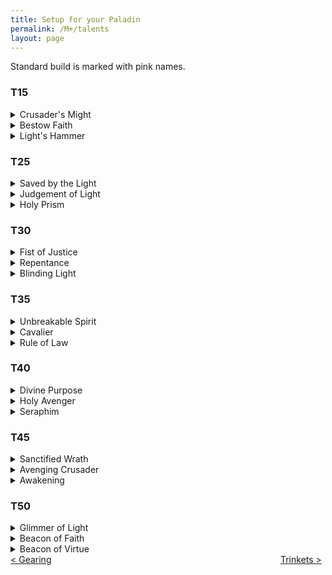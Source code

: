 ```yaml
---
title: Setup for your Paladin
permalink: /M+/talents
layout: page
---
```


Standard build is marked with pink names.

### T15

<div class="row">
  <div class="column">
    <a href="https://www.wowhead.com/spell=196926/crusaders-might" class="unselected_talent" data-wh-icon-size="medium" data-wowhead="spell=196926"></a>
  </div>
  <div class="column">
    <a href="https://www.wowhead.com/spell=223306/bestow-faith" class="unselected_talent" data-wh-icon-size="medium" data-wowhead="spell=223306"></a>
  </div>
  <div class="column">
    <a href="https://www.wowhead.com/spell=114158/lights-hammer" data-wh-icon-size="medium" data-wowhead="spell=114158"></a>
  </div>
</div>

<details>
  <summary>Crusader's Might</summary>
  This talent loses value for Venthyr Holy Paladin, since we're not using Glimmer of Light or Shock Barrier in mythic+. That being said, this is still a very competitive talent pick and should definitely be played for explosive weeks.
</details>
<details>
  <summary>Bestow Faith</summary>
  I would personally not recommend playing this ever, but there is scenarios where it could be useful, for example in Sanguine Depths on first or third boss where you can pre cast Bestow Faith before the mechanic happens and gain 1 holy power for free. This being said the healing throughput is not a huge difference and Light's Hammer will contribute more healing in the relevant windows.
</details>
<details>
  <summary>Light's Hammer</summary>
  This should be your go to talent as Venthyr in every dungeon. This will provide you with a solid amount of damage on a one minute cooldown.
</details>


### T25

<div class="row">
  <div class="column">
    <a href="https://www.wowhead.com/spell=157047/saved-by-the-light" class="unselected_talent" data-wh-icon-size="medium" data-wowhead="spell=157047"></a>
  </div>
  <div class="column">
    <a href="https://www.wowhead.com/spell=183778/judgment-of-light" data-wh-icon-size="medium" data-wowhead="spell=183778"></a>
  </div>
  <div class="column">
    <a href="https://www.wowhead.com/spell=114165/holy-prism" class="unselected_talent" data-wh-icon-size="medium" data-wowhead="spell=114165"></a>
  </div>
</div>

<details>
  <summary>Saved by the Light</summary>
  This talent should only be played if you're using Beacon of Virtue because of the synergy, it will provide all your 4 Beacon targets with a solid absorb when they fall below 30% health.
</details>
<details>
  <summary>Judgement of Light</summary>
  This is your best talent pick for any covenant, because its a very efficient healing source since you're using Judgement as much as possible in mythic+.
</details>
<details>
  <summary>Holy Prism</summary>
  This talent is very mana inefficient and costs you a GCD every 20 seconds for very minor damage difference and should generally never be played except for on explosive weeks.
</details>


### T30

<div class="row">
  <div class="column">
    <a href="https://www.wowhead.com/spell=234299/fist-of-justice" class="unselected_talent" data-wh-icon-size="medium" data-wowhead="spell=234299"></a>
  </div>
  <div class="column">
    <a href="https://www.wowhead.com/spell=20066/repentance" class="unselected_talent" data-wh-icon-size="medium" data-wowhead="spell=20066"></a>
  </div>
  <div class="column">
    <a href="https://www.wowhead.com/spell=115750/blinding-light" data-wh-icon-size="medium" data-wowhead="spell=115750"></a>
  </div>
</div>

<details>
  <summary>Fist of Justice</summary>
  This should almost never be played in m+ because having a AoE disorient will generally be more useful in most scenarios.
</details>
<details>
  <summary>Repentance</summary>
  This talent should only be used to CC the mages on second boss Necrotic Wake so your group can ignore playing them completely.
</details>
<details>
  <summary>Blinding Light</summary>
  This should be your default pick in keys. You can use this to mass interrupt uninterruptible casts like Bucking Rampage in Mists of Tirna Scithe or interrupt the Curse of Obliteration in Halls of Atonement. I would suggest you to take a look at [Dungeons](/M+/dungeons) for more important trash mechanics to use this ability on.
</details>


### T35

<div class="row">
  <div class="column">
    <a href="https://www.wowhead.com/spell=114154/unbreakable-spirit" data-wh-icon-size="medium" data-wowhead="spell=114154"></a>
  </div>
  <div class="column">
    <a href="https://www.wowhead.com/spell=230332/cavalier" class="unselected_talent" data-wh-icon-size="medium" data-wowhead="spell=230332"></a>
  </div>
  <div class="column">
    <a href="https://www.wowhead.com/spell=214202/rule-of-law" class="unselected_talent" data-wh-icon-size="medium" data-wowhead="spell=214202"></a>
  </div>
</div>

<details>
  <summary>Unbreakable Spirit</summary>
  This talent is a absolute must in keys, it will provide you with a 30% cooldown reduction on Divine Shield, Lay on Hands and Divine Protection.
</details>
<details>
  <summary>Cavalier</summary>
  Don't play this.
</details>
<details>
  <summary>Rule of Law</summary>
  This talent should never be played even if you are playing with a full range comp, Rule of Law won't be comparable to Unbreakable Spirit. Rule of Law does also not work with any of your Blessings.
</details>


### T40

<div class="row">
  <div class="column">
    <a href="https://www.wowhead.com/spell=223817/divine-purpose" class="unselected_talent" data-wh-icon-size="medium" data-wowhead="spell=223817"></a>
  </div>
  <div class="column">
    <a href="https://www.wowhead.com/spell=105809/holy-avenger" data-wh-icon-size="medium" data-wowhead="spell=105809"></a>
  </div>
  <div class="column">
    <a href="https://www.wowhead.com/spell=152262/seraphim" class="unselected_talent" data-wh-icon-size="medium" data-wowhead="spell=152262"></a>
  </div>
</div>

<details>
  <summary>Divine Purpose</summary>
  This talent synergises very well with Awakening but since Divine Purpose is rng this loses quite abit of value for Venthyr in keys because you never want your throughput to be rng dependent.
</details>
<details>
  <summary>Holy Avenger</summary>
  This will not only provide you with a strong healing cooldown to force proc wings in between your Ashen Hallows, but also a strong AoE damage cooldown if you're not in need of extra throughput. This should always be your default pick as venthyr in keys.
</details>
<details>
  <summary>Seraphim</summary>
  As Venthyr this talent has close to zero synergy and should never be played in any relevant content for a few reasons, 1) it does not synergise at all with Awakening which means you are decreasing your Avenging Wrath uptime, 2) 25% of the talent goes to waste since it provides you with Mastery which does not contribute any damage for Holy Paladins, 3) it doesn't line up with Avenging Wrath at all after the first usage, 4) it cost you one GCD and 3 holy power for minor single target damage gain. That being said, for Kyrian this should 100% be played in mythic+ because it synergises very well with Mikanikos Divine Toll CDR on AoE.
</details>


### T45

<div class="row">
  <div class="column">
    <a href="https://www.wowhead.com/spell=53376/sanctified-wrath" class="unselected_talent" data-wh-icon-size="medium" data-wowhead="spell=53376"></a>
  </div>
  <div class="column">
    <a href="https://www.wowhead.com/spell=216331/avenging-crusader" class="unselected_talent" data-wh-icon-size="medium" data-wowhead="spell=216331"></a>
  </div>
  <div class="column">
    <a href="https://www.wowhead.com/spell=248033/awakening" data-wh-icon-size="medium" data-wowhead="spell=248033"></a>
  </div>
</div>

<details>
  <summary>Sanctified Wrath</summary>
  This talent is good to empower your Avenging Wrath even more, but should never be necessary because Avenging Wrath is already a very strong cooldown.
</details>
<details>
  <summary>Avenging Crusader</summary>
  This is a very bad talent pick and should never be played for a few reasons, it doesn't provide you with anywhere near the same amount of damage as the two other options, the healing you gain from it isn't a smart heal which means if one of your players are at 10% health and another at 80% it won't prioritise the 10% health player, also a very none mana efficient talent.
</details>
<details>
  <summary>Awakening</summary>
  This should be your default pick in keys, because it provides you with very constant throughput, scales very well with haste and allows you to force proc Avenging Wrath with Holy Avenger for dangerous situations.
</details>


### T50

<div class="row">
  <div class="column">
    <a href="https://www.wowhead.com/spell=287268/glimmer-of-light" class="unselected_talent" data-wh-icon-size="medium" data-wowhead="spell=287268"></a>
  </div>
  <div class="column">
    <a href="https://www.wowhead.com/spell=156910/beacon-of-faith" data-wh-icon-size="medium" data-wowhead="spell=156910"></a>
  </div>
  <div class="column">
    <a href="https://www.wowhead.com/spell=200025/beacon-of-virtue" class="unselected_talent" data-wh-icon-size="medium" data-wowhead="spell=200025"></a>
  </div>
</div>

<details>
  <summary>Glimmer of Light</summary>
  Glimmer of Light no longer has the synergies that once made its healing strong, so most of its power comes from retaining your single full power beacon. In dungeons that we frequently need to deal with large incoming AoE healing Beacon of Faith generally performs better. That being said Glimmer of Light can still be used for lower keys and will help quite abit with tank healing if he is inexperienced.
</details>
<details>
  <summary>Beacon of Faith</summary>
  This talent will help you a ton with AoE healing, and synergises very well with the anima power Self Embalming Kit, you want to put your second Beacon on a squishy dps and funnel Beacon healing from yourself. This should be your default pick in keys.
</details>
<details>
  <summary>Beacon of Virtue</summary>
  This will provide you with a large amount of AoE burst healing, but does not contribute any damage also becomes very mana inefficient fast and forces you to clutter your GCDs with spells you generally do not want to cast regularly in your rotation.
</details>

<div>
<div style="text-align:left;display: inline-block;width: 49%;">
<a href="/M+/gearing"> < Gearing</a>
</div>
<div style="text-align:right;display: inline-block;width: 49%;">
<a href="/M+/trinkets"> Trinkets ></a>
</div>
</div>
